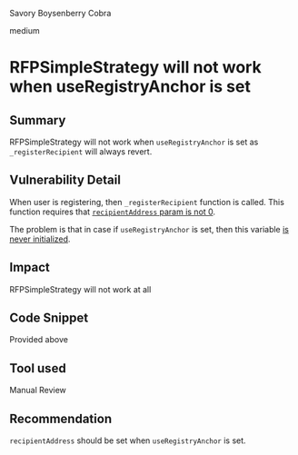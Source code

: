 Savory Boysenberry Cobra

medium

# RFPSimpleStrategy will not work when useRegistryAnchor is set
## Summary
RFPSimpleStrategy will not work when `useRegistryAnchor` is set as `_registerRecipient` will always revert.
## Vulnerability Detail
When user is registering, then `_registerRecipient` function is called.
This function requires that [`recipientAddress` param is not 0](https://github.com/sherlock-audit/2023-09-Gitcoin/blob/main/allo-v2/contracts/strategies/rfp-simple/RFPSimpleStrategy.sol#L362).

The problem is that in case if `useRegistryAnchor` is set, then this variable [is never initialized](https://github.com/sherlock-audit/2023-09-Gitcoin/blob/main/allo-v2/contracts/strategies/rfp-simple/RFPSimpleStrategy.sol#L329-L332).
## Impact
RFPSimpleStrategy will not work at all
## Code Snippet
Provided above
## Tool used

Manual Review

## Recommendation
`recipientAddress` should be set when `useRegistryAnchor` is set.